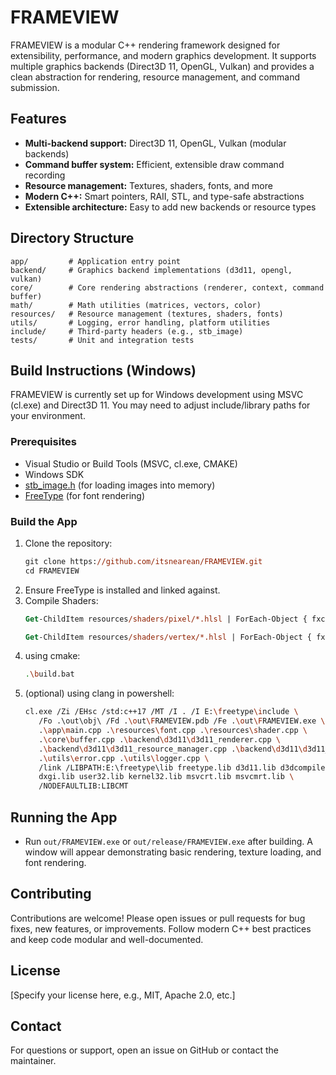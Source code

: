 # FRAMEVIEW

FRAMEVIEW is a modular C++ rendering framework designed for extensibility, performance, and modern graphics development. It supports multiple graphics backends (Direct3D 11, OpenGL, Vulkan) and provides a clean abstraction for rendering, resource management, and command submission. 

## Features
- **Multi-backend support:** Direct3D 11, OpenGL, Vulkan (modular backends)
- **Command buffer system:** Efficient, extensible draw command recording
- **Resource management:** Textures, shaders, fonts, and more
- **Modern C++:** Smart pointers, RAII, STL, and type-safe abstractions
- **Extensible architecture:** Easy to add new backends or resource types

## Directory Structure
```
app/         # Application entry point
backend/     # Graphics backend implementations (d3d11, opengl, vulkan)
core/        # Core rendering abstractions (renderer, context, command buffer)
math/        # Math utilities (matrices, vectors, color)
resources/   # Resource management (textures, shaders, fonts)
utils/       # Logging, error handling, platform utilities
include/     # Third-party headers (e.g., stb_image)
tests/       # Unit and integration tests
```

## Build Instructions (Windows)
FRAMEVIEW is currently set up for Windows development using MSVC (cl.exe) and Direct3D 11. You may need to adjust include/library paths for your environment.

### Prerequisites
- Visual Studio or Build Tools (MSVC, cl.exe, CMAKE)
- Windows SDK
- [stb_image.h](https://github.com/nothings/stb) (for loading images into memory)
- [FreeType](https://www.freetype.org/) (for font rendering)

### Build the App
1. Clone the repository:
   ```ps
   git clone https://github.com/itsnearean/FRAMEVIEW.git
   cd FRAMEVIEW
   ```
2. Ensure FreeType is installed and linked against.
3. Compile Shaders:
   ```ps
   Get-ChildItem resources/shaders/pixel/*.hlsl | ForEach-Object { fxc /T ps_5_0 /E main /Fo ($_.DirectoryName + '\\' + $_.BaseName + '.cso') $_.FullName }

   Get-ChildItem resources/shaders/vertex/*.hlsl | ForEach-Object { fxc /T vs_5_0 /E main /Fo ($_.DirectoryName + '\\' + $_.BaseName + '.cso') $_.FullName }
   ```
4. using cmake: 
   ```sh 
   .\build.bat
   ```
5. (optional) using clang in powershell:
   ```sh
   cl.exe /Zi /EHsc /std:c++17 /MT /I . /I E:\freetype\include \
      /Fo .\out\obj\ /Fd .\out\FRAMEVIEW.pdb /Fe .\out\FRAMEVIEW.exe \
      .\app\main.cpp .\resources\font.cpp .\resources\shader.cpp \
      .\core\buffer.cpp .\backend\d3d11\d3d11_renderer.cpp \
      .\backend\d3d11\d3d11_resource_manager.cpp .\backend\d3d11\d3d11_texture.cpp \
      .\utils\error.cpp .\utils\logger.cpp \
      /link /LIBPATH:E:\freetype\lib freetype.lib d3d11.lib d3dcompiler.lib \
      dxgi.lib user32.lib kernel32.lib msvcrt.lib msvcmrt.lib \
      /NODEFAULTLIB:LIBCMT
   ```


## Running the App
- Run `out/FRAMEVIEW.exe` or `out/release/FRAMEVIEW.exe` after building. A window will appear demonstrating basic rendering, texture loading, and font rendering.

## Contributing
Contributions are welcome! Please open issues or pull requests for bug fixes, new features, or improvements. Follow modern C++ best practices and keep code modular and well-documented.

## License
[Specify your license here, e.g., MIT, Apache 2.0, etc.]

## Contact
For questions or support, open an issue on GitHub or contact the maintainer.
